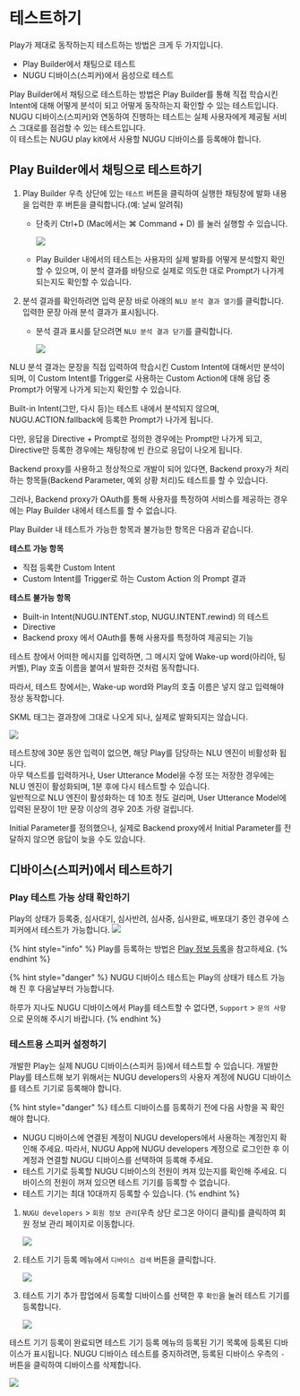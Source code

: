 # 테스트하기

Play가 제대로 동작하는지 테스트하는 방법은 크게 두 가지입니다.

* Play Builder에서 채팅으로 테스트
* NUGU 디바이스\(스피커\)에서 음성으로 테스트

Play Builder에서 채팅으로 테스트하는 방법은 Play Builder를 통해 직접 학습시킨 Intent에 대해 어떻게 분석이 되고 어떻게 동작하는지 확인할 수 있는 테스트입니다.  
NUGU 디바이스\(스피커\)와 연동하여 진행하는 테스트는 실제 사용자에게 제공될 서비스 그대로를 점검할 수 있는 테스트입니다.  
이 테스트는 NUGU play kit에서 사용할 NUGU 디바이스를 등록해야 합니다.

## Play Builder에서 채팅으로 테스트하기

1. Play Builder 우측 상단에 있는 `테스트` 버튼을 클릭하여 실행한 채팅창에 발화 내용을 입력한 후 버튼을 클릭합니다.\(예: 날씨 알려줘\)
   * 단축키 Ctrl+D \(Mac에서는 ⌘ Command + D\) 를 눌러 실행할 수 있습니다.

     ![](../../.gitbook/assets/ch3_325_c01-2.gif)

   * Play Builder 내에서의 테스트는 사용자의 실제 발화를 어떻게 분석할지 확인할 수 있으며, 이 분석 결과를 바탕으로 실제로 의도한 대로 Prompt가 나가게 되는지도 확인할 수 있습니다.
2. 분석 결과를 확인하려면 입력 문장 바로 아래의 `NLU 분석 결과 열기`를 클릭합니다. 입력한 문장 아래 분석 결과가 표시됩니다.
   * 분석 결과 표시를 닫으려면 `NLU 분석 결과 닫기`를 클릭합니다.

     ![](../../.gitbook/assets/ch3_325_c02.png)

NLU 분석 결과는 문장을 직접 입력하여 학습시킨 Custom Intent에 대해서만 분석이 되며, 이 Custom Intent를 Trigger로 사용하는 Custom Action에 대해 응답 중 Prompt가 어떻게 나가게 되는지 확인할 수 있습니다.

Built-in Intent\(그만, 다시 등\)는 테스트 내에서 분석되지 않으며, NUGU.ACTION.fallback에 등록한 Prompt가 나가게 됩니다.

다만, 응답을 Directive + Prompt로 정의한 경우에는 Prompt만 나가게 되고, Directive만 등록한 경우에는 채팅창에 빈 칸으로 응답이 나오게 됩니다.

Backend proxy를 사용하고 정상적으로 개발이 되어 있다면, Backend proxy가 처리하는 항목들\(Backend Parameter, 예외 상황 처리\)도 테스트를 할 수 있습니다.

그러나, Backend proxy가 OAuth를 통해 사용자를 특정하여 서비스를 제공하는 경우에는 Play Builder 내에서 테스트를 할 수 없습니다.

Play Builder 내 테스트가 가능한 항목과 불가능한 항목은 다음과 같습니다.

**테스트 가능 항목**

* 직접 등록한 Custom Intent
* Custom Intent를 Trigger로 하는 Custom Action 의 Prompt 결과

**테스트 불가능 항목**

* Built-in Intent\(NUGU.INTENT.stop, NUGU.INTENT.rewind\) 의 테스트
* Directive
* Backend proxy 에서 OAuth를 통해 사용자를 특정하여 제공되는 기능

테스트 창에서 어떠한 메시지를 입력하면, 그 메시지 앞에 Wake-up word\(아리아, 팅커벨\), Play 호출 이름을 붙여서 발화한 것처럼 동작합니다.

따라서, 테스트 창에서는, Wake-up word와 Play의 호출 이름은 넣지 않고 입력해야 정상 동작합니다.

SKML 태그는 결과창에 그대로 나오게 되나, 실제로 발화되지는 않습니다.

![](../../.gitbook/assets/ch3_325_c01.gif)

테스트창에 30분 동안 입력이 없으면, 해당 Play를 담당하는 NLU 엔진이 비활성화 됩니다.  
아무 텍스트를 입력하거나, User Utterance Model을 수정 또는 저장한 경우에는 NLU 엔진이 활성화되며, 1분 후에 다시 테스트할 수 있습니다.  
일반적으로 NLU 엔진이 활성화하는 데 10초 정도 걸리며, User Utterance Model에 입력된 문장이 1만 문장 이상의 경우 20초 가량 걸립니다.

Initial Parameter를 정의했으나, 실제로 Backend proxy에서 Initial Parameter를 전달하지 않으면 응답이 늦을 수도 있습니다.

## 디바이스\(스피커\)에서 테스트하기 <a id="test-a-play-using-speaker"></a>

### Play 테스트 가능 상태 확인하기

Play의 상태가 등록중, 심사대기, 심사반려, 심사중, 심사완료, 배포대기 중인 경우에 스피커에서 테스트가 가능합니다. ![](../../.gitbook/assets/play-status-is-registered.png)

{% hint style="info" %}
Play를 등록하는 방법은 [Play 정보 등록](../play-registration-and-review/register-a-play/)을 참고하세요.
{% endhint %}

{% hint style="danger" %}
NUGU 디바이스 테스트는 Play의 상태가 테스트 가능해 진 후 다음날부터 가능합니다.

하루가 지나도 NUGU 디바이스에서 Play를 테스트할 수 없다면, `Support` &gt; `문의 사항`으로 문의해 주시기 바랍니다.
{% endhint %}

### 테스트용 스피커 설정하기

개발한 Play는 실제 NUGU 디바이스\(스피커 등\)에서 테스트할 수 있습니다. 개발한 Play를 테스트해 보기 위해서는 NUGU developers의 사용자 계정에 NUGU 디바이스를 테스트 기기로 등록해야 합니다.

{% hint style="danger" %}
테스트 디바이스를 등록하기 전에 다음 사항을 꼭 확인해야 합니다.

* NUGU 디바이스에 연결된 계정이 NUGU developers에서 사용하는 계정인지 확인해 주세요. 따라서, NUGU App에 NUGU developers 계정으로 로그인한 후 이 계정과 연결할 NUGU 디바이스를 선택하여 등록해 주세요.  
* 테스트 기기로 등록할 NUGU 디바이스의 전원이 켜져 있는지를 확인해 주세요. 디바이스의 전원이 꺼져 있으면 테스트 기기를 등록할 수 없습니다.
* 테스트 기기는 최대 10대까지 등록할 수 있습니다.
{% endhint %}

1. `NUGU developers` &gt; `회원 정보 관리`\(우측 상단 로그온 아이디 클릭\)를 클릭하여 회원 정보 관리 페이지로 이동합니다.

   ![](../../.gitbook/assets/ch3_325_c04.png)

2. 테스트 기기 등록 메뉴에서 `디바이스 검색` 버튼을 클릭합니다.

   ![](../../.gitbook/assets/ch3_325_c05.png)

3. 테스트 기기 추가 팝업에서 등록할 디바이스를 선택한 후 `확인`을 눌러 테스트 기기를 등록합니다.

   ![](../../.gitbook/assets/ch3_325_c06-1.png)

테스트 기기 등록이 완료되면 테스트 기기 등록 메뉴의 등록된 기기 목록에 등록된 디바이스가 표시됩니다. NUGU 디바이스 테스트를 중지하려면, 등록된 디바이스 우측의 `-` 버튼을 클릭하여 디바이스를 삭제합니다.

![](../../.gitbook/assets/ch3_325_c07-1.png)

